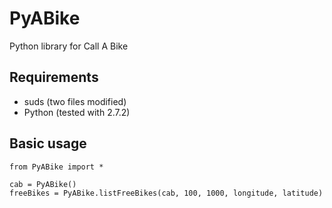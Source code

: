PyABike
===========

Python library for Call A Bike 


Requirements
--------------

* suds (two files modified)
* Python (tested with 2.7.2)



Basic usage
-------

	from PyABike import *
	
	cab = PyABike()
	freeBikes = PyABike.listFreeBikes(cab, 100, 1000, longitude, latitude)
	
